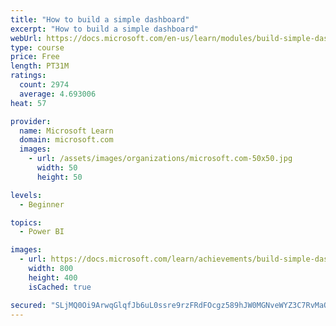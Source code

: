 ```yaml
---
title: "How to build a simple dashboard"
excerpt: "How to build a simple dashboard"
webUrl: https://docs.microsoft.com/en-us/learn/modules/build-simple-dashboard/
type: course
price: Free
length: PT31M
ratings:
  count: 2974
  average: 4.693006
heat: 57

provider:
  name: Microsoft Learn
  domain: microsoft.com
  images:
    - url: /assets/images/organizations/microsoft.com-50x50.jpg
      width: 50
      height: 50

levels:
  - Beginner

topics:
  - Power BI

images:
  - url: https://docs.microsoft.com/learn/achievements/build-simple-dashboard-social.png
    width: 800
    height: 400
    isCached: true

secured: "SLjMQ0Oi9ArwqGlqfJb6uL0ssre9rzFRdFOcgz589hJW0MGNveWYZ3C7RvMaODdU7badac50HpsCge7F9WgTsWrhJNoc52u0+2yyb+4g90cuvdofNBQRYBAxf8o5OcQYjoakue1ANVdBoSjIxwasEVYc1/Dc+P146R7oYez/oagY2uUDtF2Jj8G2R3S2jIZb9Vrp5VS3ds2NPI5GAA/PyvrVS69EokyqaPy6JsCgVlW1C1bvYIlBd9SpvomhCHuwiho8kbj3Bs1aEzEw6xQesbWnbetpkMrH09k2/rgtMHyt5LtJeaYr48npfgz6stqt2cTrxOi+1LOeYQv6i0InBTnnWnysLYnNSdDKKQNOAtVhzBfsVtFJNmyxY09hB7AwAY6w+dvAutWYfeiz8HufDO9c8hxidiJ3yAqJBVJxE2o=;1LSftFuJkVNEEAs4x1A2FA=="
---
```


